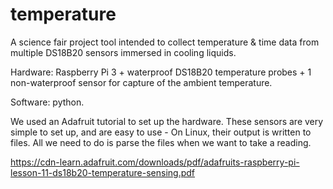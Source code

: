 # temperature

A science fair project tool intended to collect temperature & time data from multiple DS18B20 sensors immersed in cooling liquids.

Hardware: Raspberry Pi 3 + waterproof DS18B20 temperature probes + 1 non-waterproof sensor for capture of the ambient temperature.

Software:  python.

We used an Adafruit tutorial to set up the hardware.  These sensors are very simple to set up, and are easy to use - On Linux, their output is written to files.  All we need to do is parse the files when we want to take a reading.

https://cdn-learn.adafruit.com/downloads/pdf/adafruits-raspberry-pi-lesson-11-ds18b20-temperature-sensing.pdf

